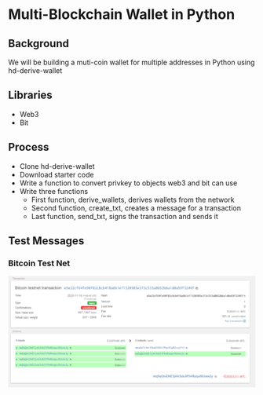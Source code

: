 # Multi-Blockchain Wallet in Python

## Background

We will be building a muti-coin wallet for multiple addresses in Python using hd-derive-wallet

## Libraries

* Web3
* Bit

## Process 

* Clone hd-derive-wallet
* Download starter code
* Write a function to convert privkey to objects web3 and bit can use
* Write three functions
    * First function, derive_wallets, derives wallets from the network
    * Second function, create_txt, creates a message for a transaction
    * Last function, send_txt, signs the transaction and sends it

## Test Messages

### Bitcoin Test Net

![bitcoin_transaction](/btc_testnet_transaction_proof.PNG)